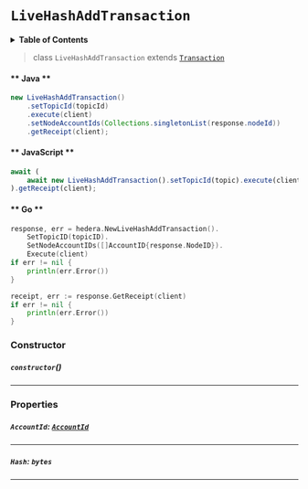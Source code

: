 # `LiveHashAddTransaction`

<details>
<summary><b>Table of Contents</b></summary>

| Item | Java | JavaScript | Go
| - | - | - | - |
| [`AccountId`](#accountid-accountidreferencecryptocurrencyaccountidmd) | ✅ | ✅ | ✅
| [`Hash`](#hash-bytes) | ✅ | ✅ | ✅
</details>

> class `LiveHashAddTransaction` extends [`Transaction`](reference/Transaction.md)

<!-- tabs:start -->

#### ** Java **

```java
new LiveHashAddTransaction()
    .setTopicId(topicId)
    .execute(client)
    .setNodeAccountIds(Collections.singletonList(response.nodeId))
    .getReceipt(client);
```

#### ** JavaScript **

```js
await (
    await new LiveHashAddTransaction().setTopicId(topic).execute(client)
).getReceipt(client);
```

#### ** Go **

```go
response, err = hedera.NewLiveHashAddTransaction().
    SetTopicID(topicID).
    SetNodeAccountIDs([]AccountID{response.NodeID}).
    Execute(client)
if err != nil {
    println(err.Error())
}

receipt, err := response.GetReceipt(client)
if err != nil {
    println(err.Error())
}
```

<!-- tabs:end -->

### Constructor

##### `constructor`()

---

### Properties

##### `AccountId`: [`AccountId`](reference/cryptocurrency/AccountId.md)

---

##### `Hash`: `bytes`

---

